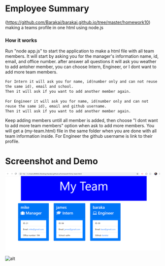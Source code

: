 # Employee Summary

(https://github.com/Barakai/barakai.github.io/tree/master/homework10)
making a teams profile in one html using node.js
### How it works
 Run "node app.js" to start the application to make a html file with all team members.
It will start by asking you for the manager's information name, id, email, and office number.
after answer all questions it will ask you weather to add antoher member, you can choose Intern, Engineer, or I dont want to add more team members.

    For Intern it will ask you for name, id(number only and can not reuse the same id), email and school. 
    Then it will ask if you want to add another member again.
    
    For Engineer it will ask you for name, id(number only and can not reuse the same id), email and github username.
    Then it will ask if you want to add another member again.

Keep adding members untill all member is added, then choose "I dont want to add more team members" option when ask to add more members.
You will get a (my-team.html) file in the same folder when you are done with all team information inside.
For Engineer the github username is link to their profile.

# Screenshot and Demo

![alt](https://github.com/Barakai/barakai.github.io/blob/master/homework10/images/team.png)

![alt](https://drive.google.com/file/d/1HfdDSJrUPlVekhoLrzEgpSmF4afMIOoi/view)
